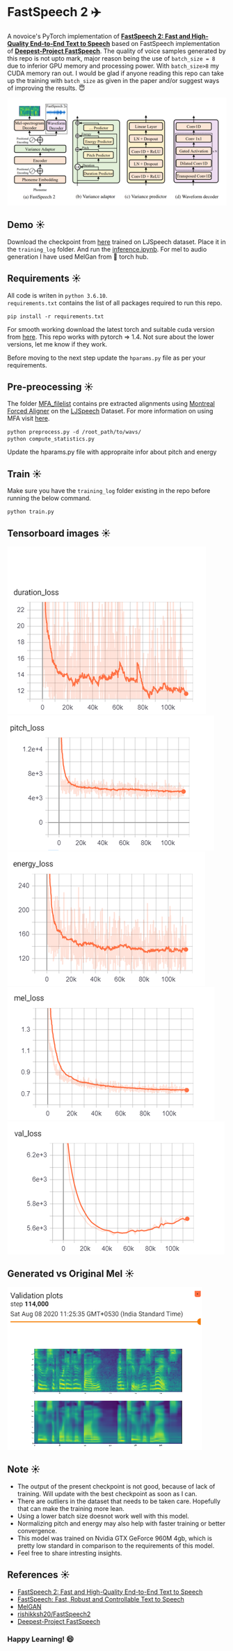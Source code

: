# FastSpeech 2 :airplane:
A novoice's PyTorch implementation of [**FastSpeech 2: Fast and High-Quality End-to-End Text to Speech**](https://arxiv.org/abs/2006.04558) based on FastSpeech implementation of [**Deepest-Project FastSpeech**](https://github.com/Deepest-Project/FastSpeech).
The quality of voice samples generated by this repo is not upto mark, major reason being the use of `batch_size = 8` due to inferior GPU memory and processing power. With `batch_size>8` my CUDA memory ran out.
I would be glad if anyone reading this repo can take up the training with `batch_size` as given in the paper and/or suggest ways of improving the results. :innocent: 

![](./img/fastspeech2.png)  


## Demo :sunny:  
Download the checkpoint from [here](https://drive.google.com/file/d/12jW1KivfEjv4YBs6gAZVdVWJ-muZv6CQ/view?usp=sharing) trained on LJSpeech dataset. Place it in the `training_log` folder. And run the [inference.ipynb](./inference.ipynb). For mel to audio generation I have used MelGan from :flashlight: torch hub.  

## Requirements :sunny:
All code is writen in `python 3.6.10`.  
`requirements.txt` contains the list of all packages required to run this repo.
```
pip install -r requirements.txt
```  
For smooth working download the latest torch and suitable cuda version from [here](https://pytorch.org/). This repo works with pytorch => 1.4. Not sure about the lower versions, let me know if they work.  

Before moving to the next step update the `hparams.py` file as per your requirements. 

## Pre-preocessing :sunny:
The folder [MFA_filelist](./MFA_filelist/) contains pre extracted alignments using [Montreal Forced Aligner](https://montreal-forced-aligner.readthedocs.io/en/latest/) on the [LJSpeech](https://keithito.com/LJ-Speech-Dataset/) Dataset. For more information on using MFA visit [here](https://github.com/ivanvovk/DurIAN#6-how-to-align-your-own-data). 
```
python preprocess.py -d /root_path/to/wavs/
python compute_statistics.py
```
Update the hparams.py file with appropraite infor about pitch and energy  

## Train :sunny:
Make sure you have the `training_log` folder existing in the repo before running the below command.
```
python train.py
```  

## Tensorboard images :sunny:
![](./img/duration_loss.png)
![](./img/pitch_loss.png)
![](./img/energy_loss.png)
![](./img/mel_loss.png)  
![](./img/val_loss.png)




## Generated vs Original Mel  :sunny:

![](./img/mels.png)  


## Note  :sunny:
- The output of the present checkpoint is not good, because of lack of training. Will update with the best checkpoint as soon as I can.  
- There are outliers in the dataset that needs to be taken care. Hopefully that can make the training more lean. 
- Using a lower batch size doesnot work well with this model.
- Normalizing pitch and energy may also help with faster training or better convergence. 
- This model was trained on Nvidia GTX GeForce 960M 4gb, which is pretty low standard in comparison to the requirements of this model.
- Feel free to share intresting insights. 


## References  :sunny:

- [FastSpeech 2: Fast and High-Quality End-to-End Text to Speech](https://arxiv.org/abs/2006.04558)
- [FastSpeech: Fast, Robust and Controllable Text to Speech](https://arxiv.org/abs/1905.09263)
- [MelGAN](https://github.com/seungwonpark/melgan)
- [rishikksh20/FastSpeech2](https://github.com/rishikksh20/FastSpeech2)
- [Deepest-Project FastSpeech](https://github.com/Deepest-Project/FastSpeech)

### Happy Learning! :smile:
